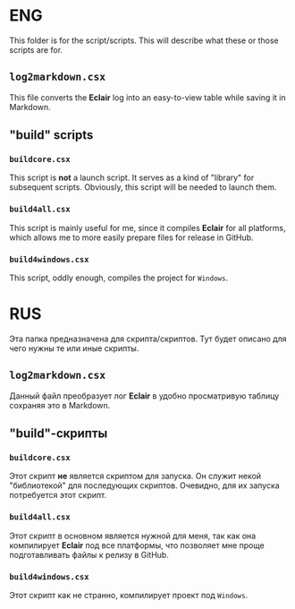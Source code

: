 # ENG
This folder is for the script/scripts.
This will describe what these or those scripts are for.

## `log2markdown.csx`
This file converts the **Eclair** log into an easy-to-view table while saving it in Markdown.
## "build" scripts
### `buildcore.csx`
This script is **not** a launch script. It serves as a kind of "library" for subsequent scripts. Obviously, this script will be needed to launch them.
### `build4all.csx`
This script is mainly useful for me, since it compiles **Eclair** for all platforms, which allows me to more easily prepare files for release in GitHub.
### `build4windows.csx`
This script, oddly enough, compiles the project for `Windows`.

# RUS
Эта папка предназначена для скрипта/скриптов.
Тут будет описано для чего нужны те или иные скрипты.

## `log2markdown.csx`
Данный файл преобразует лог **Eclair** в удобно просматривую таблицу сохраняя это в Markdown.
## "build"-скрипты
### `buildcore.csx`
Этот скрипт **не** является скриптом для запуска. Он служит некой "библиотекой" для последующих скриптов. Очевидно, для их запуска потребуется этот скрипт.
### `build4all.csx`
Этот скрипт в основном является нужной для меня, так как она компилирует **Eclair** под все платформы, что позволяет мне проще подготавливать файлы к релизу в GitHub.
### `build4windows.csx`
Этот скрипт как не странно, компилирует проект под `Windows`.